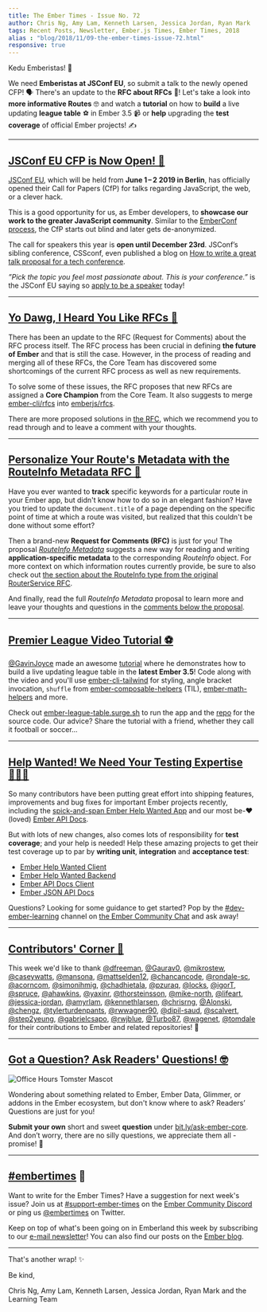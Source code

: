 ```yaml
---
title: The Ember Times - Issue No. 72
author: Chris Ng, Amy Lam, Kenneth Larsen, Jessica Jordan, Ryan Mark
tags: Recent Posts, Newsletter, Ember.js Times, Ember Times, 2018
alias : "blog/2018/11/09-the-ember-times-issue-72.html"
responsive: true
---
```


Kedu Emberistas! 🐹

We need **Emberistas at JSConf EU**, so submit a talk to the newly opened CFP! 🗣️
There's an update to the **RFC about RFCs** 📜! Let's take a look into **more informative Routes** 🤓 and
watch a **tutorial** on how to **build** a live updating **league table** ⚽️ in Ember 3.5 📹 or **help** upgrading the **test coverage** of official Ember projects! ✍️

---

## [JSConf EU CFP is Now Open! 👐](https://2019.jsconf.eu/call-for-speakers/)

[JSConf EU](https://2019.jsconf.eu/), which will be held from **June 1 – 2 2019 in Berlin**, has officially opened their Call for Papers (CfP) for talks regarding JavaScript, the web, or a clever hack.

<!--alex ignore blind-->
This is a good opportunity for us, as Ember developers, to **showcase our work to the greater JavaScript community**. Similar to the [EmberConf process](https://www.emberjs.com/blog/2018/10/12/the-ember-times-issue-68.html#toc_a-href-https-emberconf-com-become-a-speaker-html-emberconf-2019-call-for-papers-a), the CfP starts out blind and later gets de-anonymized.

The call for speakers this year is **open until December 23rd**. JSConf’s sibling conference, CSSconf, even published a blog on [How to write a great talk proposal for a tech conference](https://blog.cssconf.eu/2014/06/12/how-to-write-a-great-talk-proposal-for-a-tech-conference/).

_”Pick the topic you feel most passionate about. This is your conference.”_  is the JSConf EU saying so [apply to be a speaker](https://2019.jsconf.eu/call-for-speakers/) today!

---

## [Yo Dawg, I Heard You Like RFCs 📜](https://github.com/emberjs/rfcs/pull/300)

There has been an update to the RFC (Request for Comments) about the RFC process itself. The RFC process has been crucial in defining **the future of Ember** and that is still the case. However, in the process of reading and merging all of these RFCs, the Core Team has discovered some shortcomings of the current RFC process as well as new requirements.

To solve some of these issues, the RFC proposes that new RFCs are assigned a **Core Champion** from the Core Team. It also suggests to merge [ember-cli/rfcs](https://github.com/ember-cli/rfcs) into [emberjs/rfcs](https://github.com/emberjs/rfcs).

There are more proposed solutions in [the RFC](https://github.com/emberjs/rfcs/blob/rfc-process-update/text/0300-rfc-process-update.md), which we recommend you to read through and to leave a comment with your thoughts.

---

## [Personalize Your Route's Metadata with the RouteInfo Metadata RFC 📝](https://github.com/emberjs/rfcs/pull/398)

Have you ever wanted to **track** specific keywords for a particular route in your Ember app, but didn't know how to do so in an elegant fashion? Have you tried to update the `document.title` of a page depending on the specific point of time at which a route was visited, but realized that this couldn't be done without some effort?

Then a brand-new **Request for Comments (RFC)** is just for you! The proposal [_RouteInfo Metadata_](https://github.com/emberjs/rfcs/pull/398) suggests a new way for reading and writing **application-specific metadata** to the corresponding _RouteInfo_ object. For more context on which information routes currently provide, be sure to also check out [the section about the RouteInfo type from the original RouterService RFC](https://github.com/emberjs/rfcs/blob/master/text/0095-router-service.md#routeinfo-type).

And finally, read the full _RouteInfo Metadata_ proposal to learn more and leave your thoughts and questions in the [comments below the proposal](https://github.com/emberjs/rfcs/pull/398).

---

## [Premier League Video Tutorial ⚽️](https://twitter.com/gavinjoyce/status/1059533557130059779)

[@GavinJoyce](https://github.com/gavinjoyce) made an awesome [tutorial](https://www.youtube.com/watch?v=vYakop2d2RI) where he demonstrates how to build a live updating league table in the **latest Ember 3.5**! Code along with the video and you'll use [ember-cli-tailwind](https://github.com/embermap/ember-cli-tailwind) for styling, angle bracket invocation, `shuffle` from [ember-composable-helpers](https://github.com/DockYard/ember-composable-helpers) (TIL), [ember-math-helpers](https://github.com/shipshapecode/ember-math-helpers) and more.

Check out [ember-league-table.surge.sh](http://ember-league-table.surge.sh) to run the app and the [repo](https://github.com/GavinJoyce/ember-league-table) for the source code. Our advice? Share the tutorial with a friend, whether they call it football or soccer...

---

## [Help Wanted! We Need Your Testing Expertise 👨🏾‍🏫](https://github.com/ember-learn/ember-help-wanted/issues/22)

So many contributors have been putting great effort into shipping features, improvements and bug fixes for important Ember projects recently, including the [spick-and-span Ember Help Wanted App](https://help-wanted.emberjs.com/) and our most be-❤️(loved) [Ember API Docs](https://www.emberjs.com/api/ember/release).

But with lots of new changes, also comes lots of responsibility for **test coverage**; and your help is needed!
Help these amazing projects to get their test coverage up to par by **writing unit**, **integration** and **acceptance test**:

- [Ember Help Wanted Client](https://github.com/ember-learn/ember-help-wanted)
- [Ember Help Wanted Backend](https://github.com/ember-learn/ember-help-wanted-server)
- [Ember API Docs Client](https://github.com/ember-learn/ember-api-docs)
- [Ember JSON API Docs](https://github.com/ember-learn/ember-jsonapi-docs)

Questions? Looking for some guidance to get started? Pop by the [#dev-ember-learning](https://discordapp.com/channels/480462759797063690/480777444203429888) channel on [the Ember Community Chat](https://discordapp.com/invite/zT3asNS) and ask away!

---

## [Contributors' Corner 👏](https://guides.emberjs.com/release/contributing/repositories/)

<p>This week we'd like to thank <a href="https://github.com/dfreeman" target="gh-user">@dfreeman</a>, <a href="https://github.com/Gaurav0" target="gh-user">@Gaurav0</a>, <a href="https://github.com/mikrostew" target="gh-user">@mikrostew</a>, <a href="https://github.com/caseywatts" target="gh-user">@caseywatts</a>, <a href="https://github.com/mansona" target="gh-user">@mansona</a>, <a href="https://github.com/mattselden12" target="gh-user">@mattselden12</a>, <a href="https://github.com/chancancode" target="gh-user">@chancancode</a>, <a href="https://github.com/rondale-sc" target="gh-user">@rondale-sc</a>, <a href="https://github.com/acorncom" target="gh-user">@acorncom</a>, <a href="https://github.com/simonihmig" target="gh-user">@simonihmig</a>, <a href="https://github.com/chadhietala" target="gh-user">@chadhietala</a>, <a href="https://github.com/pzuraq" target="gh-user">@pzuraq</a>, <a href="https://github.com/locks" target="gh-user">@locks</a>, <a href="https://github.com/igorT" target="gh-user">@igorT</a>, <a href="https://github.com/spruce" target="gh-user">@spruce</a>, <a href="https://github.com/ahawkins" target="gh-user">@ahawkins</a>, <a href="https://github.com/yaxinr" target="gh-user">@yaxinr</a>, <a href="https://github.com/thorsteinsson" target="gh-user">@thorsteinsson</a>, <a href="https://github.com/mike-north" target="gh-user">@mike-north</a>, <a href="https://github.com/lifeart" target="gh-user">@lifeart</a>, <a href="https://github.com/jessica-jordan" target="gh-user">@jessica-jordan</a>, <a href="https://github.com/amyrlam" target="gh-user">@amyrlam</a>, <a href="https://github.com/kennethlarsen" target="gh-user">@kennethlarsen</a>, <a href="https://github.com/chrisrng" target="gh-user">@chrisrng</a>, <a href="https://github.com/Alonski" target="gh-user">@Alonski</a>, <a href="https://github.com/chengz" target="gh-user">@chengz</a>, <a href="https://github.com/tylerturdenpants" target="gh-user">@tylerturdenpants</a>, <a href="https://github.com/rwwagner90" target="gh-user">@rwwagner90</a>, <a href="https://github.com/dipil-saud" target="gh-user">@dipil-saud</a>, <a href="https://github.com/scalvert" target="gh-user">@scalvert</a>, <a href="https://github.com/step2yeung" target="gh-user">@step2yeung</a>, <a href="https://github.com/gabrielcsapo" target="gh-user">@gabrielcsapo</a>, <a href="https://github.com/rwjblue" target="gh-user">@rwjblue</a>, <a href="https://github.com/Turbo87" target="gh-user">@Turbo87</a>, <a href="https://github.com/wagenet" target="gh-user">@wagenet</a>, <a href="https://github.com/tomdale" target="gh-user">@tomdale</a> for their contributions to Ember and related repositories! 💖</p>

---

## [Got a Question? Ask Readers' Questions! 🤓](https://docs.google.com/forms/d/e/1FAIpQLScqu7Lw_9cIkRtAiXKitgkAo4xX_pV1pdCfMJgIr6Py1V-9Og/viewform)

<div class="blog-row">
  <img class="float-right small transparent padded" alt="Office Hours Tomster Mascot" title="Readers' Questions" src="/images/tomsters/officehours.png" />

  <p>Wondering about something related to Ember, Ember Data, Glimmer, or addons in the Ember ecosystem, but don't know where to ask? Readers’ Questions are just for you!</p>

<p><strong>Submit your own</strong> short and sweet <strong>question</strong> under <a href="https://bit.ly/ask-ember-core" target="rq">bit.ly/ask-ember-core</a>. And don’t worry, there are no silly questions, we appreciate them all - promise! 🤞</p>

</div>

---

## [#embertimes](https://emberjs.com/blog/tags/newsletter.html) 📰

Want to write for the Ember Times? Have a suggestion for next week's issue? Join us at [#support-ember-times](https://discordapp.com/channels/480462759797063690/485450546887786506) on the [Ember Community Discord](https://discordapp.com/invite/zT3asNS) or ping us [@embertimes](https://twitter.com/embertimes) on Twitter.

Keep on top of what's been going on in Emberland this week by subscribing to our [e-mail newsletter](https://the-emberjs-times.ongoodbits.com/)! You can also find our posts on the [Ember blog](https://emberjs.com/blog/tags/newsletter.html).

---


That's another wrap! ✨

Be kind,

Chris Ng, Amy Lam, Kenneth Larsen, Jessica Jordan, Ryan Mark and the Learning Team

